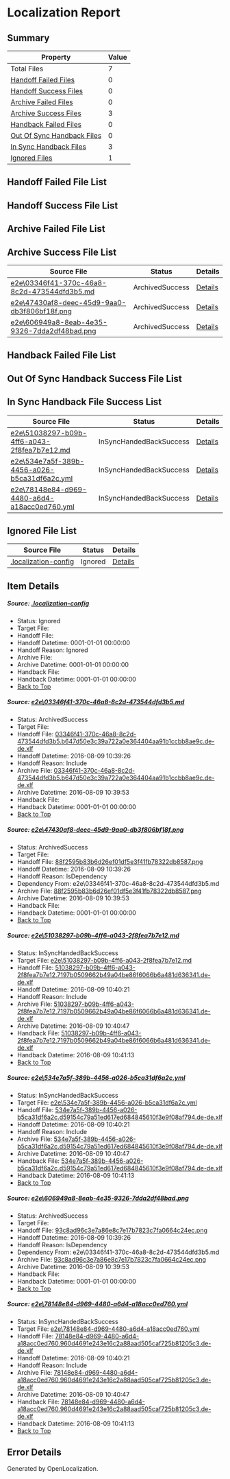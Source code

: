# <a name='report-top'></a> Localization Report

## Summary
 Property | Value 
 -------- | ----- 
 Total Files | 7
[ Handoff Failed Files ](#handoff-failed-list)| 0
[ Handoff Success Files ](#handoff-success-list)| 0
[ Archive Failed Files ](#archive-failed-list)| 0
[ Archive Success Files ](#archive-success-list)| 3
[ Handback Failed Files ](#handback-failed-list)| 0
[ Out Of Sync Handback Files ](#outofsync-handback-success-list)| 0
[ In Sync Handback Files ](#insync-handback-success-list)| 3
[ Ignored Files ](#ignored-list)| 1

## <a name='handoff-failed-list'></a> Handoff Failed File List

## <a name='handoff-success-list'></a> Handoff Success File List

## <a name='archive-failed-list'></a> Archive Failed File List

## <a name='archive-success-list'></a> Archive Success File List
 Source File | Status | Details 
 ----------- | ------ | ------- 
 [e2e\03346f41-370c-46a8-8c2d-473544dfd3b5.md](https://github.com/OpenLocalizationTestOrg/oltest/blob/1f62691be969331b3b116a7515ab1fde109d5c3b/e2e/03346f41-370c-46a8-8c2d-473544dfd3b5.md) | ArchivedSuccess | [Details](#4133d5e99d5edacc293d2d9ebef9791b43129f761)
 [e2e\47430af8-deec-45d9-9aa0-db3f806bf18f.png](https://github.com/OpenLocalizationTestOrg/oltest/blob/1f62691be969331b3b116a7515ab1fde109d5c3b/e2e/47430af8-deec-45d9-9aa0-db3f806bf18f.png) | ArchivedSuccess | [Details](#88f2595b83b6d26ef01df5e3f41fb78322db85872)
 [e2e\606949a8-8eab-4e35-9326-7dda2df48bad.png](https://github.com/OpenLocalizationTestOrg/oltest/blob/1f62691be969331b3b116a7515ab1fde109d5c3b/e2e/606949a8-8eab-4e35-9326-7dda2df48bad.png) | ArchivedSuccess | [Details](#93c8ad96c3e7a86e8c7e17b7823c7fa0664c24ec5)

## <a name='handback-failed-list'></a> Handback Failed File List

## <a name='outofsync-handback-success-list'></a> Out Of Sync Handback Success File List

## <a name='insync-handback-success-list'></a> In Sync Handback File Success List
 Source File | Status | Details 
 ----------- | ------ | ------- 
 [e2e\51038297-b09b-4ff6-a043-2f8fea7b7e12.md](https://github.com/OpenLocalizationTestOrg/oltest/blob/f591f55f48a3566ec62d50fbb8a6a0d49702ec99/e2e/51038297-b09b-4ff6-a043-2f8fea7b7e12.md) | InSyncHandedBackSuccess | [Details](#142bc50ec138e836466d43f06b52dc83c2aebb9a3)
 [e2e\534e7a5f-389b-4456-a026-b5ca31df6a2c.yml](https://github.com/OpenLocalizationTestOrg/oltest/blob/f591f55f48a3566ec62d50fbb8a6a0d49702ec99/e2e/534e7a5f-389b-4456-a026-b5ca31df6a2c.yml) | InSyncHandedBackSuccess | [Details](#228317d2ba21626213f8d9f00570bd894d072cf84)
 [e2e\78148e84-d969-4480-a6d4-a18acc0ed760.yml](https://github.com/OpenLocalizationTestOrg/oltest/blob/f591f55f48a3566ec62d50fbb8a6a0d49702ec99/e2e/78148e84-d969-4480-a6d4-a18acc0ed760.yml) | InSyncHandedBackSuccess | [Details](#910a428dc359b9d7dd1b983248816a14ee38a2fd6)

## <a name='ignored-list'></a> Ignored File List
 Source File | Status | Details 
 ----------- | ------ | ------- 
 [.localization-config](https://github.com/OpenLocalizationTestOrg/oltest/blob/f591f55f48a3566ec62d50fbb8a6a0d49702ec99/.localization-config) | Ignored | [Details](#3d4f252ac210baf56311d7e97dcc2db10974dbd20)

## Item Details
##### <a name='3d4f252ac210baf56311d7e97dcc2db10974dbd20'></a> Source: [.localization-config](https://github.com/OpenLocalizationTestOrg/oltest/blob/f591f55f48a3566ec62d50fbb8a6a0d49702ec99/.localization-config)
* Status: Ignored
* Target File: 
* Handoff File: 
* Handoff Datetime: 0001-01-01 00:00:00
* Handoff Reason: Ignored
* Archive File: 
* Archive Datetime: 0001-01-01 00:00:00
* Handback File: 
* Handback Datetime: 0001-01-01 00:00:00
* [Back to Top](#report-top)

##### <a name='4133d5e99d5edacc293d2d9ebef9791b43129f761'></a> Source: [e2e\03346f41-370c-46a8-8c2d-473544dfd3b5.md](https://github.com/OpenLocalizationTestOrg/oltest/blob/1f62691be969331b3b116a7515ab1fde109d5c3b/e2e/03346f41-370c-46a8-8c2d-473544dfd3b5.md)
* Status: ArchivedSuccess
* Target File: 
* Handoff File: [03346f41-370c-46a8-8c2d-473544dfd3b5.b647d50e3c39a722a0e364404aa91b1ccbb8ae9c.de-de.xlf](https://github.com/OpenLocalizationTestOrg/olhandoff-e2e/blob/a4cf9fc8c06a3f337d689d934e135dc157a9ba71/ol-handoff/OpenLocalizationTestOrg/ol-test-dede/ci/ht/03346f41-370c-46a8-8c2d-473544dfd3b5.b647d50e3c39a722a0e364404aa91b1ccbb8ae9c.de-de.xlf)
* Handoff Datetime: 2016-08-09 10:39:26
* Handoff Reason: Include
* Archive File: [03346f41-370c-46a8-8c2d-473544dfd3b5.b647d50e3c39a722a0e364404aa91b1ccbb8ae9c.de-de.xlf](https://github.com/OpenLocalizationTestOrg/olhandoff-e2e/blob/8f9d81d281de9bdbf9d0c19805ff11869576f2d8/ol-archive/OpenLocalizationTestOrg/ol-test-dede/ci/ht/03346f41-370c-46a8-8c2d-473544dfd3b5.b647d50e3c39a722a0e364404aa91b1ccbb8ae9c.de-de.xlf)
* Archive Datetime: 2016-08-09 10:39:53
* Handback File: 
* Handback Datetime: 0001-01-01 00:00:00
* [Back to Top](#report-top)

##### <a name='88f2595b83b6d26ef01df5e3f41fb78322db85872'></a> Source: [e2e\47430af8-deec-45d9-9aa0-db3f806bf18f.png](https://github.com/OpenLocalizationTestOrg/oltest/blob/1f62691be969331b3b116a7515ab1fde109d5c3b/e2e/47430af8-deec-45d9-9aa0-db3f806bf18f.png)
* Status: ArchivedSuccess
* Target File: 
* Handoff File: [88f2595b83b6d26ef01df5e3f41fb78322db8587.png](https://github.com/OpenLocalizationTestOrg/olhandoff-e2e/blob/a4cf9fc8c06a3f337d689d934e135dc157a9ba71/ol-handoff/OpenLocalizationTestOrg/ol-test-dede/ci/ht/88f2595b83b6d26ef01df5e3f41fb78322db8587.png)
* Handoff Datetime: 2016-08-09 10:39:26
* Handoff Reason: IsDependency
* Dependency From: e2e\03346f41-370c-46a8-8c2d-473544dfd3b5.md
* Archive File: [88f2595b83b6d26ef01df5e3f41fb78322db8587.png](https://github.com/OpenLocalizationTestOrg/olhandoff-e2e/blob/8f9d81d281de9bdbf9d0c19805ff11869576f2d8/ol-archive/OpenLocalizationTestOrg/ol-test-dede/ci/ht/88f2595b83b6d26ef01df5e3f41fb78322db8587.png)
* Archive Datetime: 2016-08-09 10:39:53
* Handback File: 
* Handback Datetime: 0001-01-01 00:00:00
* [Back to Top](#report-top)

##### <a name='142bc50ec138e836466d43f06b52dc83c2aebb9a3'></a> Source: [e2e\51038297-b09b-4ff6-a043-2f8fea7b7e12.md](https://github.com/OpenLocalizationTestOrg/oltest/blob/f591f55f48a3566ec62d50fbb8a6a0d49702ec99/e2e/51038297-b09b-4ff6-a043-2f8fea7b7e12.md)
* Status: InSyncHandedBackSuccess
* Target File: [e2e\51038297-b09b-4ff6-a043-2f8fea7b7e12.md](https://github.com/OpenLocalizationTestOrg/ol-test-dede/blob/3c12413a71bbac39a9392b0671be06276196fc27/e2e/51038297-b09b-4ff6-a043-2f8fea7b7e12.md)
* Handoff File: [51038297-b09b-4ff6-a043-2f8fea7b7e12.7197b0509662b49a04be86f6066b6a481d636341.de-de.xlf](https://github.com/OpenLocalizationTestOrg/olhandoff-e2e/blob/4a1f46bd1a1120a299db732e982b4b800dbe19b4/ol-handoff/OpenLocalizationTestOrg/ol-test-dede/ci/ht/51038297-b09b-4ff6-a043-2f8fea7b7e12.7197b0509662b49a04be86f6066b6a481d636341.de-de.xlf)
* Handoff Datetime: 2016-08-09 10:40:21
* Handoff Reason: Include
* Archive File: [51038297-b09b-4ff6-a043-2f8fea7b7e12.7197b0509662b49a04be86f6066b6a481d636341.de-de.xlf](https://github.com/OpenLocalizationTestOrg/olhandoff-e2e/blob/9f61fac0766098684a474c5cd73d488bbe739c75/ol-archive/OpenLocalizationTestOrg/ol-test-dede/ci/ht/51038297-b09b-4ff6-a043-2f8fea7b7e12.7197b0509662b49a04be86f6066b6a481d636341.de-de.xlf)
* Archive Datetime: 2016-08-09 10:40:47
* Handback File: [51038297-b09b-4ff6-a043-2f8fea7b7e12.7197b0509662b49a04be86f6066b6a481d636341.de-de.xlf](https://github.com/OpenLocalizationTestOrg/olhandback-e2e/blob/9e3cf9350a9dd13f4307d6c1e75419d6f087145a/ol-handback/OpenLocalizationTestOrg/ol-test-dede/ci/ht/51038297-b09b-4ff6-a043-2f8fea7b7e12.7197b0509662b49a04be86f6066b6a481d636341.de-de.xlf)
* Handback Datetime: 2016-08-09 10:41:13
* [Back to Top](#report-top)

##### <a name='228317d2ba21626213f8d9f00570bd894d072cf84'></a> Source: [e2e\534e7a5f-389b-4456-a026-b5ca31df6a2c.yml](https://github.com/OpenLocalizationTestOrg/oltest/blob/f591f55f48a3566ec62d50fbb8a6a0d49702ec99/e2e/534e7a5f-389b-4456-a026-b5ca31df6a2c.yml)
* Status: InSyncHandedBackSuccess
* Target File: [e2e\534e7a5f-389b-4456-a026-b5ca31df6a2c.yml](https://github.com/OpenLocalizationTestOrg/ol-test-dede/blob/3c12413a71bbac39a9392b0671be06276196fc27/e2e/534e7a5f-389b-4456-a026-b5ca31df6a2c.yml)
* Handoff File: [534e7a5f-389b-4456-a026-b5ca31df6a2c.d59154c79a51ed617ed684845610f3e9f08af794.de-de.xlf](https://github.com/OpenLocalizationTestOrg/olhandoff-e2e/blob/4a1f46bd1a1120a299db732e982b4b800dbe19b4/ol-handoff/OpenLocalizationTestOrg/ol-test-dede/ci/ht/534e7a5f-389b-4456-a026-b5ca31df6a2c.d59154c79a51ed617ed684845610f3e9f08af794.de-de.xlf)
* Handoff Datetime: 2016-08-09 10:40:21
* Handoff Reason: Include
* Archive File: [534e7a5f-389b-4456-a026-b5ca31df6a2c.d59154c79a51ed617ed684845610f3e9f08af794.de-de.xlf](https://github.com/OpenLocalizationTestOrg/olhandoff-e2e/blob/9f61fac0766098684a474c5cd73d488bbe739c75/ol-archive/OpenLocalizationTestOrg/ol-test-dede/ci/ht/534e7a5f-389b-4456-a026-b5ca31df6a2c.d59154c79a51ed617ed684845610f3e9f08af794.de-de.xlf)
* Archive Datetime: 2016-08-09 10:40:47
* Handback File: [534e7a5f-389b-4456-a026-b5ca31df6a2c.d59154c79a51ed617ed684845610f3e9f08af794.de-de.xlf](https://github.com/OpenLocalizationTestOrg/olhandback-e2e/blob/9e3cf9350a9dd13f4307d6c1e75419d6f087145a/ol-handback/OpenLocalizationTestOrg/ol-test-dede/ci/ht/534e7a5f-389b-4456-a026-b5ca31df6a2c.d59154c79a51ed617ed684845610f3e9f08af794.de-de.xlf)
* Handback Datetime: 2016-08-09 10:41:13
* [Back to Top](#report-top)

##### <a name='93c8ad96c3e7a86e8c7e17b7823c7fa0664c24ec5'></a> Source: [e2e\606949a8-8eab-4e35-9326-7dda2df48bad.png](https://github.com/OpenLocalizationTestOrg/oltest/blob/1f62691be969331b3b116a7515ab1fde109d5c3b/e2e/606949a8-8eab-4e35-9326-7dda2df48bad.png)
* Status: ArchivedSuccess
* Target File: 
* Handoff File: [93c8ad96c3e7a86e8c7e17b7823c7fa0664c24ec.png](https://github.com/OpenLocalizationTestOrg/olhandoff-e2e/blob/a4cf9fc8c06a3f337d689d934e135dc157a9ba71/ol-handoff/OpenLocalizationTestOrg/ol-test-dede/ci/ht/93c8ad96c3e7a86e8c7e17b7823c7fa0664c24ec.png)
* Handoff Datetime: 2016-08-09 10:39:26
* Handoff Reason: IsDependency
* Dependency From: e2e\03346f41-370c-46a8-8c2d-473544dfd3b5.md
* Archive File: [93c8ad96c3e7a86e8c7e17b7823c7fa0664c24ec.png](https://github.com/OpenLocalizationTestOrg/olhandoff-e2e/blob/8f9d81d281de9bdbf9d0c19805ff11869576f2d8/ol-archive/OpenLocalizationTestOrg/ol-test-dede/ci/ht/93c8ad96c3e7a86e8c7e17b7823c7fa0664c24ec.png)
* Archive Datetime: 2016-08-09 10:39:53
* Handback File: 
* Handback Datetime: 0001-01-01 00:00:00
* [Back to Top](#report-top)

##### <a name='910a428dc359b9d7dd1b983248816a14ee38a2fd6'></a> Source: [e2e\78148e84-d969-4480-a6d4-a18acc0ed760.yml](https://github.com/OpenLocalizationTestOrg/oltest/blob/f591f55f48a3566ec62d50fbb8a6a0d49702ec99/e2e/78148e84-d969-4480-a6d4-a18acc0ed760.yml)
* Status: InSyncHandedBackSuccess
* Target File: [e2e\78148e84-d969-4480-a6d4-a18acc0ed760.yml](https://github.com/OpenLocalizationTestOrg/ol-test-dede/blob/3c12413a71bbac39a9392b0671be06276196fc27/e2e/78148e84-d969-4480-a6d4-a18acc0ed760.yml)
* Handoff File: [78148e84-d969-4480-a6d4-a18acc0ed760.960d4691e243e16c2a88aad505caf725b81205c3.de-de.xlf](https://github.com/OpenLocalizationTestOrg/olhandoff-e2e/blob/4a1f46bd1a1120a299db732e982b4b800dbe19b4/ol-handoff/OpenLocalizationTestOrg/ol-test-dede/ci/ht/78148e84-d969-4480-a6d4-a18acc0ed760.960d4691e243e16c2a88aad505caf725b81205c3.de-de.xlf)
* Handoff Datetime: 2016-08-09 10:40:21
* Handoff Reason: Include
* Archive File: [78148e84-d969-4480-a6d4-a18acc0ed760.960d4691e243e16c2a88aad505caf725b81205c3.de-de.xlf](https://github.com/OpenLocalizationTestOrg/olhandoff-e2e/blob/9f61fac0766098684a474c5cd73d488bbe739c75/ol-archive/OpenLocalizationTestOrg/ol-test-dede/ci/ht/78148e84-d969-4480-a6d4-a18acc0ed760.960d4691e243e16c2a88aad505caf725b81205c3.de-de.xlf)
* Archive Datetime: 2016-08-09 10:40:47
* Handback File: [78148e84-d969-4480-a6d4-a18acc0ed760.960d4691e243e16c2a88aad505caf725b81205c3.de-de.xlf](https://github.com/OpenLocalizationTestOrg/olhandback-e2e/blob/9e3cf9350a9dd13f4307d6c1e75419d6f087145a/ol-handback/OpenLocalizationTestOrg/ol-test-dede/ci/ht/78148e84-d969-4480-a6d4-a18acc0ed760.960d4691e243e16c2a88aad505caf725b81205c3.de-de.xlf)
* Handback Datetime: 2016-08-09 10:41:13
* [Back to Top](#report-top)


## Error Details

Generated by OpenLocalization.
